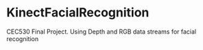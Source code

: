 # KinectFacialRecognition
CEC530 Final Project.  Using Depth and RGB data streams for facial recognition
